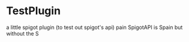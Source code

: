 # TestPlugin
a little spigot plugin (to test out spigot's api)
pain
SpigotAPI is Spain but without the S
